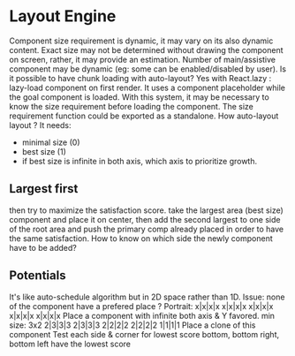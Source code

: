 # Layout Engine
Component size requirement is dynamic, it may vary on its also dynamic content. Exact size may not be determined without drawing the component on screen, rather, it may provide an estimation.
Number of main/assistive component may be dynamic (eg: some can be enabled/disabled by user).
Is it possible to have chunk loading with auto-layout? Yes with React.lazy : lazy-load component on first render. It uses a component placeholder while the goal component is loaded. With this system, it may be necessary to know the size requirement before loading the component. The size requirement function could be exported as a standalone.
How auto-layout layout ? It needs:
- minimal size (0)
- best size (1)
- if best size is infinite in both axis, which axis to prioritize growth.

## Largest first
then try to maximize the satisfaction score.
take the largest area (best size) component and place it on center, then add the second largest to one side of the root area and push the primary comp already placed in order to have the same satisfaction.
How to know on which side the newly component have to be added?

## Potentials
It's like auto-schedule algorithm but in 2D space rather than 1D. Issue: none of the component have a prefered place ?
Portrait:
x|x|x|x
x|x|x|x
x|x|x|x
x|x|x|x
x|x|x|x
Place a component with infinite both axis & Y favored. min size: 3x2
2|3|3|3
2|3|3|3
2|2|2|2
2|2|2|2
1|1|1|1
Place a clone of this component
Test each side & corner for lowest score
bottom, bottom right, bottom left have the lowest score